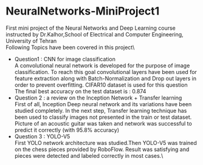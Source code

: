 # NeuralNetworks-MiniProject1
First mini project of the Neural Networks and Deep Learning course instructed by Dr.Kalhor,School of Electrical and Computer Engineering, University of Tehran\
Following Topics have been covered in this project\
* Question1 : CNN for image classification\
  A convolutional  neural network is developed for the purpose of image classification. To reach this goal convolutional layers have been used for feature extraction along with Batch-Normalization and Drop out layers in order to prevent overfitting. CIFAR10 dataset is used for this question \
  The final best accuracy on the test dataset is : 0.874
* Question 2 : a review on the Inception Network + Transfer learning  
  First of all, Inception Deep neural network and its variations have been studied completely. In the next step, Transfer learning technique has been used to classify images not presented in the train or test dataset. Picture of an acoustic guitar was taken and network was successful  to predict it correctly (with 95.8% accuracy)
* Question 3 : YOLO-V5\
  First YOLO network architecture was studied.Then YOLO-V5 was trained on the chess pieces provided by RoboFlow. Result was satisfying and pieces were detected and labeled correctly in most cases.\
    

